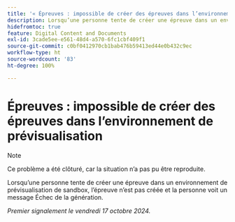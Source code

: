 ```yaml
---
title: '« Épreuves : impossible de créer des épreuves dans l’environnement de prévisualisation »'
description: Lorsqu’une personne tente de créer une épreuve dans un environnement de prévisualisation de sandbox, l’épreuve n’est pas créée et la personne voit un message d’échec de la génération.
hidefromtoc: true
feature: Digital Content and Documents
exl-id: 3cade5ee-e561-48d4-a570-6fc1cbf409f1
source-git-commit: c0bf0412970cb1bab476b59413ed44e0b432c9ec
workflow-type: ht
source-wordcount: '83'
ht-degree: 100%

---
```


# Épreuves : impossible de créer des épreuves dans l’environnement de prévisualisation

>[!NOTE]
>
>Ce problème a été clôturé, car la situation n’a pas pu être reproduite.

Lorsqu’une personne tente de créer une épreuve dans un environnement de prévisualisation de sandbox, l’épreuve n’est pas créée et la personne voit un message Échec de la génération.

_Premier signalement le vendredi 17 octobre 2024._
